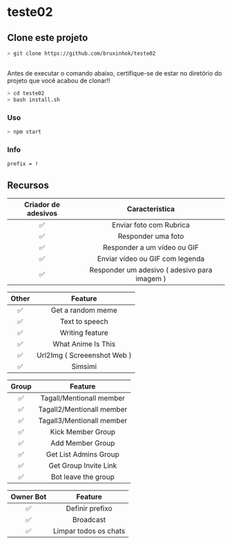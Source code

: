 # teste02



## Clone este projeto

```bash 
> git clone https://github.com/bruxinhok/teste02
```

##
Antes de executar o comando abaixo, certifique-se de estar no diretório do projeto que
você acabou de clonar!!

```bash
> cd teste02
> bash install.sh
```

### Uso
```bash
> npm start
```

### Info
```
prefix = !
```

## Recursos

|Criador de adesivos |                Característica       |
| :-----------: | :--------------------------------: |
|       ✅       |  Enviar foto com    Rubrica          |
|       ✅       | Responder uma foto                    |
|       ✅       | Responder a um vídeo ou GIF             |
|       ✅       | Enviar vídeo ou GIF com legenda      |
|       ✅       | Responder um adesivo ( adesivo para imagem ) |

| Other  |                     Feature                     |
| :------------: | :---------------------------------------------: |
|       ✅        |   Get a random meme             |
|       ✅        |   Text to speech                |
|       ✅        |   Writing feature 				|
|       ✅        |   What Anime Is This 			|
|       ✅        |   Url2Img ( Screeenshot Web )   |
|       ✅        |   Simsimi		                |

| Group  |                     Feature               |
| :-----------: | :--------------------------------: |
|       ✅        |   Tagall/Mentionall member       |
|       ✅        |   Tagall2/Mentionall member       |
|       ✅        |   Tagall3/Mentionall member       |
|       ✅        |   Kick Member Group	             |
|       ✅        |   Add Member Group	             |
|       ✅        |   Get List Admins Group          |
|       ✅        |   Get Group Invite Link          |
|       ✅        |   Bot leave the group            |

| Owner Bot  |                     Feature           |
| :-----------: | :--------------------------------: |
|       ✅        |   Definir prefixo                     |
|       ✅        |   Broadcast                      |
|       ✅        |  Limpar todos os chats             |





